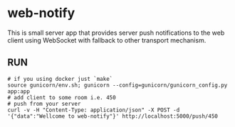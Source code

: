 # web-notify
This is small server app that provides server push notifications to the web client using WebSocket with fallback to other transport mechanism.


## RUN
~~~~~
# if you using docker just `make`
source gunicorn/env.sh; gunicorn --config=gunicorn/gunicorn_config.py app:app
# add client to some room i.e. 450
# push from your server
curl -v -H "Content-Type: application/json" -X POST -d '{"data":"Wellcome to web-notify"}' http://localhost:5000/push/450
~~~~~
